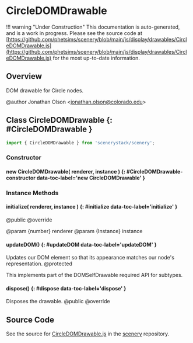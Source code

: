 # CircleDOMDrawable

!!! warning "Under Construction"
    This documentation is auto-generated, and is a work in progress. Please see the source code at
    [https://github.com/phetsims/scenery/blob/main/js/display/drawables/CircleDOMDrawable.js](https://github.com/phetsims/scenery/blob/main/js/display/drawables/CircleDOMDrawable.js) for the most up-to-date information.

## Overview

DOM drawable for Circle nodes.

@author Jonathan Olson &lt;jonathan.olson@colorado.edu&gt;

## Class CircleDOMDrawable {: #CircleDOMDrawable }


```js
import { CircleDOMDrawable } from 'scenerystack/scenery';
```
### Constructor

#### new CircleDOMDrawable( renderer, instance ) {: #CircleDOMDrawable-constructor data-toc-label='new CircleDOMDrawable' }

### Instance Methods

#### initialize( renderer, instance ) {: #initialize data-toc-label='initialize' }

@public
@override

@param {number} renderer
@param {Instance} instance

#### updateDOM() {: #updateDOM data-toc-label='updateDOM' }

Updates our DOM element so that its appearance matches our node's representation.
@protected

This implements part of the DOMSelfDrawable required API for subtypes.

#### dispose() {: #dispose data-toc-label='dispose' }

Disposes the drawable.
@public
@override



## Source Code

See the source for [CircleDOMDrawable.js](https://github.com/phetsims/scenery/blob/main/js/display/drawables/CircleDOMDrawable.js) in the [scenery](https://github.com/phetsims/scenery) repository.
